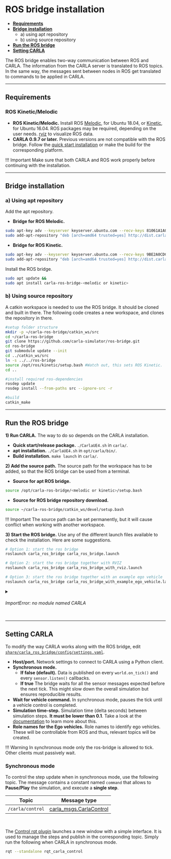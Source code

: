 # ROS bridge installation

*  [__Requirements__](#requirements)  
*  [__Bridge installation__](#bridge-installation)  
	* a) using apt repository  
	* b) using source repository  
*  [__Run the ROS bridge__](#run-the-ros-bridge)  
*  [__Setting CARLA__](#setting-carla)  
 
The ROS bridge enables two-way communication between ROS and CARLA. The information from the CARLA server is translated to ROS topics. In the same way, the messages sent between nodes in ROS get translated to commands to be applied in CARLA.

---
## Requirements
### ROS Kinetic/Melodic

*  __ROS Kinetic/Melodic.__ Install ROS [Melodic](http://wiki.ros.org/melodic/Installation/Ubuntu), for Ubuntu 18.04, or [Kinetic](http://wiki.ros.org/kinetic/Installation), for Ubuntu 16.04. ROS packages may be required, depending on the user needs. [rviz](http://wiki.ros.org/rviz) to visualize ROS data.  
*  __CARLA 0.9.7 or later.__ Previous versions are not compatible with the ROS bridge. Follow the [quick start installation](start_quickstart.md) or make the build for the corresponding platform. 

!!! Important
    Make sure that both CARLA and ROS work properly before continuing with the installation. 

---
## Bridge installation 

### a) Using apt repository

Add the apt repository.

*  __Bridge for ROS Melodic.__
```sh
sudo apt-key adv --keyserver keyserver.ubuntu.com --recv-keys 81061A1A042F527D &&
sudo add-apt-repository "deb [arch=amd64 trusted=yes] http://dist.carla.org/carla-ros-bridge-melodic/ bionic main"
```

*  __Bridge for ROS Kinetic.__
```sh
sudo apt-key adv --keyserver keyserver.ubuntu.com --recv-keys 9BE2A0CDC0161D6C &&
sudo add-apt-repository "deb [arch=amd64 trusted=yes] http://dist.carla.org/carla-ros-bridge-kinetic xenial main"
```

Install the ROS bridge.
```sh
sudo apt update &&
sudo apt install carla-ros-bridge-<melodic or kinetic>
```

### b) Using source repository

A catkin workspace is needed to use the ROS bridge. It should be cloned and built in there. The following code creates a new workspace, and clones the repository in there.  

```sh
#setup folder structure
mkdir -p ~/carla-ros-bridge/catkin_ws/src
cd ~/carla-ros-bridge
git clone https://github.com/carla-simulator/ros-bridge.git
cd ros-bridge
git submodule update --init
cd ../catkin_ws/src
ln -s ../../ros-bridge
source /opt/ros/kinetic/setup.bash #Watch out, this sets ROS Kinetic. 
cd ..

#install required ros-dependencies
rosdep update
rosdep install --from-paths src --ignore-src -r

#build
catkin_make
```

---
## Run the ROS bridge

__1) Run CARLA.__ The way to do so depends on the CARLA installation.

*  __Quick start/release package.__ `./CarlaUE4.sh` in `carla/`. 
*  __apt installation.__ `./CarlaUE4.sh` in `opt/carla/bin/`. 
*  __Build installation.__ `make launch` in `carla/`. 

__2) Add the source path.__ The source path for the workspace has to be added, so that the ROS bridge can be used from a terminal.  

*  __Source for apt ROS bridge.__
```sh
source /opt/carla-ros-bridge/<melodic or kinetic>/setup.bash
```

*  __Source for ROS bridge repository download.__
```sh
source ~/carla-ros-bridge/catkin_ws/devel/setup.bash
```

!!! Important
    The source path can be set permanently, but it will cause conflict when working with another workspace.  

__3) Start the ROS bridge.__ Use any of the different launch files available to check the installation. Here are some suggestions.  

```sh
# Option 1: start the ros bridge
roslaunch carla_ros_bridge carla_ros_bridge.launch

# Option 2: start the ros bridge together with RVIZ
roslaunch carla_ros_bridge carla_ros_bridge_with_rviz.launch

# Option 3: start the ros bridge together with an example ego vehicle
roslaunch carla_ros_bridge carla_ros_bridge_with_example_ego_vehicle.launch
```

<details>
   <summary>
    <h6>ImportError: no module named CARLA</h6>
   </summary>

The path to CARLA Python is missing. The apt installation does this automatically, but it may be missing for other installations. Execute the following command with the complete path to the <i>.egg</i> file (included). Use the one supported by the Python version installed.
<br>
<i><small><b>Note: </b>.egg files may be either in `/PythonAPI/` or `/PythonAPI/dist/` depending on the CARLA installation.</small></i>  

```sh
    export PYTHONPATH=$PYTHONPATH:<path/to/carla/>/PythonAPI/<your_egg_file>
```

Import CARLA from Python and wait for a sucess message to check the installation.
```sh
python -c 'import carla;print("Success")'
```
</details>

---
## Setting CARLA

To modify the way CARLA works along with the ROS bridge, edit [`share/carla_ros_bridge/config/settings.yaml`](https://github.com/carla-simulator/ros-bridge/blob/master/carla_ros_bridge/config/settings.yaml).

*  __Host/port.__ Network settings to connect to CARLA using a Python client.  
*  __Synchronous mode.__ 
	*  __If false (default).__ Data is published on every `world.on_tick()` and every `sensor.listen()` callbacks.  
	*  __If true__ The bridge waits for all the sensor messages expected before the next tick. This might slow down the overall simulation but ensures reproducible results.  
*  __Wait for vehicle command.__ In synchronous mode, pauses the tick until a vehicle control is completed. 
*  __Simulation time-step.__ Simulation time (delta seconds) between simulation steps. __It must be lower than 0.1__. Take a look at the [documentation](adv_synchrony_timestep.md) to learn more about this.  
*  __Role names for the Ego vehicles.__ Role names to identify ego vehicles. These will be controllable from ROS and thus, relevant topics will be created.  

!!! Warning
    In synchronous mode only the ros-bridge is allowed to tick. Other clients must passively wait.

### Synchronous mode

To control the step update when in synchronous mode, use the following topic. The message contains a constant named `command` that allows to __Pause/Play__ the simulation, and execute a __single step__.  

<table class ="defTable">
<thead>
<th>Topic</th>
<th>Message type</th>
</thead>
<tbody>
<td><code>/carla/control</code> </td>
<td><a href="../ros_msgs#carlacontrolmsg">carla_msgs.CarlaControl</a></td>
</tbody>
</table>
<br>

The [Control rqt plugin](https://github.com/carla-simulator/ros-bridge/blob/master/rqt_carla_control/README.md) launches a new window with a simple interface. It is used to manage the steps and publish in the corresponding topic. Simply run the following when CARLA in synchronous mode.  
```sh
rqt --standalone rqt_carla_control
```
